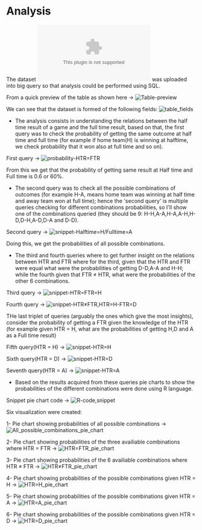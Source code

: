 # Analysis

The dataset ![premier-league-2018/2019](https://gitlab.com/computational1/my_portfolio/-/blob/main/Case%20study:%20Premier%20league%202018-2019/Dataset/files/soccer18-19.csv) was uploaded into big query so that analysis could be performed using SQL.

From a quick preview of the table as shown here -> ![Table-preview](https://gitlab.com/computational1/my_portfolio/-/blob/main/Case%20study:%20Premier%20league%202018-2019/Images/visualizations/preview_table.png)

We can see that the dataset is formed of the following fields: ![table_fields](https://gitlab.com/computational1/my_portfolio/-/blob/main/Case%20study:%20Premier%20league%202018-2019/Images/visualizations/Fields_of_Table.png)

* The analysis consists in understanding the relations between the half time result of a game and the full time result, based on that, the first query was to check the probability of getting the same outcome at half time and full time (for example if home team(H) is winning at halftime, we check probability that it won also at full time and so on).

First query -> ![probability-HTR=FTR](https://gitlab.com/computational1/my_portfolio/-/blob/main/Case%20study:%20Premier%20league%202018-2019/Images/visualizations/prob_FTR_HTR.png)

From this we get that the probability of getting same result at Half time and Full time is 0.6 or 60%.

* The second query was to check all the possible combinations of outcomes (for example H-A, means home team was winning at half time and away team won at full time); hence the 'second query' is multiple queries checking for different combinations probabilities, so I'll show one of the combinations queried (they should be 9: H-H,A-A,H-A,A-H,H-D,D-H,A-D,D-A and D-D).

Second query -> ![snippet-Halftime=H/Fulltime=A](https://gitlab.com/computational1/my_portfolio/-/blob/main/Case%20study:%20Premier%20league%202018-2019/Images/visualizations/HTR_H_FTR_A.png)

Doing this, we get the probabilities of all possible combinations.

* The third and fourth queries where to get further insight on the relations between HTR and FTR where for the third, given that the HTR and FTR were equal what were the probabilities of getting D-D,A-A and H-H; while the fourth given that FTR ≠ HTR, what were the probabilities of the other 6 combinations.

Third query -> ![snippet-HTR=FTR=H](https://gitlab.com/computational1/my_portfolio/-/blob/main/Case%20study:%20Premier%20league%202018-2019/Images/visualizations/HTR_FTR_H.png)

Fourth query -> ![snippet-HTR≠FTR,HTR=H-FTR=D](https://gitlab.com/computational1/my_portfolio/-/blob/main/Case%20study:%20Premier%20league%202018-2019/Images/visualizations/HTR_FTR_HTR_H_FTR_D.png)

THe last triplet of queries (arguably the ones which give the most insights), consider the probability of getting a FTR given the knowledge of the HTR (for example given HTR = H, what are the probabilities of getting H,D and A as a Full time result)

Fifth query(HTR = H) -> ![snippet-HTR=H](https://gitlab.com/computational1/my_portfolio/-/blob/main/Case%20study:%20Premier%20league%202018-2019/Images/visualizations/HTR___H.png)

Sixth query(HTR = D) -> ![snippet-HTR=D](https://gitlab.com/computational1/my_portfolio/-/blob/main/Case%20study:%20Premier%20league%202018-2019/Images/visualizations/HTR___D.png)

Seventh query(HTR = A) -> ![snippet-HTR=A](https://gitlab.com/computational1/my_portfolio/-/blob/main/Case%20study:%20Premier%20league%202018-2019/Images/visualizations/HTR___A.png)

* Based on the results acquired from these queries pie charts to show the probabilities of the different combinations were done using R language.

Snippet pie chart code -> ![R-code,snippet](https://gitlab.com/computational1/my_portfolio/-/blob/main/Case%20study:%20Premier%20league%202018-2019/Images/visualizations/Snippet-R-code.png)

Six visualization were created:

1- Pie chart showing probabilities of all possible combinations -> ![All_possible_combinations_pie_chart](https://gitlab.com/computational1/my_portfolio/-/blob/main/Case%20study:%20Premier%20league%202018-2019/Images/visualizations/combinations_of_HTR-FTR.png)

2- Pie chart showing probabilities of the three availiable combinations where HTR = FTR -> ![HTR=FTR_pie_chart](https://gitlab.com/computational1/my_portfolio/-/blob/main/Case%20study:%20Premier%20league%202018-2019/Images/visualizations/FTR_HTR.png)

3- Pie chart showing probabilities of the 6 availiable combinations where HTR ≠ FTR -> ![HTR≠FTR_pie_chart](https://gitlab.com/computational1/my_portfolio/-/blob/main/Case%20study:%20Premier%20league%202018-2019/Images/visualizations/FTR___HTR.png)

4-  Pie chart showing probabilities of the possible combinations given HTR = H -> ![HTR=H_pie_chart](https://gitlab.com/computational1/my_portfolio/-/blob/main/Case%20study:%20Premier%20league%202018-2019/Images/visualizations/HTR___H_pie_chart.png)

5- Pie chart showing probabilities of the possible combinations given HTR = A -> ![HTR=A_pie_chart](https://gitlab.com/computational1/my_portfolio/-/blob/main/Case%20study:%20Premier%20league%202018-2019/Images/visualizations/HTR___A_pie_chart.png)

6- Pie chart showing probabilities of the possible combinations given HTR = D -> ![HTR=D_pie_chart]()

